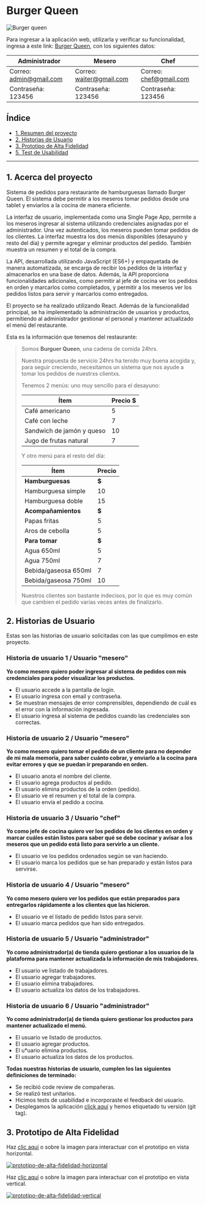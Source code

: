 # Burger Queen
![Burger queen](https://github.com/Dev-Mao/DEV005-burger-queen-api-client/blob/Mao/assets_readme/VistasBQ.png?raw=true)

Para ingresar a la aplicación web, utilizarla y verificar su funcionalidad, ingresa a este link: [Burger Queen](https://dev-005-burger-queen-api-client-dev-mao.vercel.app/), con los siguientes datos: 

|Administrador            |Mesero                   |Chef                   |
|-------------------------|-------------------------|-----------------------|
|Correo: admin@gmail.com  |Correo: waiter@gmail.com |Correo: chef@gmail.com |
|Contraseña: 123456       |Contraseña: 123456       |Contraseña: 123456     |

## Índice

* [1. Resumen del proyecto](#1-acerca-del-proyecto)
* [2. Historias de Usuario](#2-historias-de-usuario)
* [3. Prototipo de Alta Fidelidad](#3-prototipo-de-alta-fidelidad)
* [5. Test de Usabilidad](#5-test-de-usabilidad)

***

## 1. Acerca del proyecto

Sistema de pedidos para restaurante de hamburguesas llamado Burger Queen. El sistema debe permitir a los meseros tomar pedidos desde una tablet y enviarlos a la cocina de manera eficiente.

La interfaz de usuario, implementada como una Single Page App, permite a los meseros ingresar al sistema utilizando credenciales asignadas por el administrador. Una vez autenticados, los meseros pueden tomar pedidos de los clientes. La interfaz muestra los dos menús disponibles (desayuno y resto del día) y permite agregar y eliminar productos del pedido. También muestra un resumen y el total de la compra.

La API, desarrollada utilizando JavaScript (ES6+) y empaquetada de manera automatizada, se encarga de recibir los pedidos de la interfaz y almacenarlos en una base de datos. Además, la API proporciona funcionalidades adicionales, como permitir al jefe de cocina ver los pedidos en orden y marcarlos como completados, y permitir a los meseros ver los pedidos listos para servir y marcarlos como entregados.

El proyecto se ha realizado utilizando React.
Además de la funcionalidad principal, se ha implementado la administración de usuarios y productos, permitiendo al administrador gestionar el personal y mantener actualizado el menú del restaurante.

Esta es la información que tenemos del restaurante:
> Somos **Burguer Queen**, una cadena de comida 24hrs.
>
> Nuestra propuesta de servicio 24hrs ha tenido muy buena acogida y, para
> seguir creciendo, necesitamos un sistema que nos ayude a tomar los pedidos de
> nuestrxs clientxs.
>
> Tenemos 2 menús: uno muy sencillo para el desayuno:
>
> | Ítem                      |Precio $|
> |---------------------------|------|
> | Café americano            |    5 |
> | Café con leche            |    7 |
> | Sandwich de jamón y queso |   10 |
> | Jugo de frutas natural    |    7 |
>
> Y otro menú para el resto del día:
>
> | Ítem                      |Precio|
> |---------------------------|------|
> |**Hamburguesas**           |   **$**   |
> |Hamburguesa simple         |    10|
> |Hamburguesa doble          |    15|
> |**Acompañamientos**        |   **$**   |
> |Papas fritas               |     5|
> |Aros de cebolla            |     5|
> |**Para tomar**             |   **$**   |
> |Agua 650ml                 |     5|
> |Agua 750ml                 |     7|
> |Bebida/gaseosa 650ml       |     7|
> |Bebida/gaseosa 750ml       |     10|
>
> Nuestros clientes son bastante indecisos, por lo que es muy común que cambien
> el pedido varias veces antes de finalizarlo.

## 2. Historias de Usuario

Estas son las historias de usuario solicitadas con las que cumplimos en este proyecto.

### Historia de usuario 1 / Usuario "mesero"
**Yo como mesero quiero poder ingresar al sistema de pedidos con mis credenciales para poder visualizar los productos.**

* El usuario accede a la pantalla de login.
* El usuario ingresa con email y contraseña.
* Se muestran mensajes de error comprensibles, dependiendo de cuál es el error con la información ingresada.
* El usuario ingresa al sistema de pedidos cuando las credenciales son correctas.

### Historia de usuario 2  / Usuario "mesero"
**Yo como mesero quiero tomar el pedido de un cliente para no depender de mi mala memoria, para saber cuánto cobrar, y enviarlo a la cocina para evitar errores y que se puedan ir preparando en orden.**

* El usuario anota el nombre del cliente.
* El usuario agrega productos al pedido.
* El usuario elimina productos de la orden (pedido).
* El usuario ve el resumen y el total de la compra.
* El usuario envía el pedido a cocina.

### Historia de usuario 3 / Usuario "chef"
**Yo como jefe de cocina quiero ver los pedidos de los clientes en orden y marcar cuáles están listos para saber qué se debe cocinar y avisar a los meseros que un pedido está listo para servirlo a un cliente.**

* El  usuario ve los pedidos ordenados según se van haciendo.
* El usuario marca los pedidos que se han preparado y están listos para servirse.

### Historia de usuario 4 / Usuario "mesero"
**Yo como mesero quiero ver los pedidos que están preparados para entregarlos rápidamente a los clientes que las hicieron.**

* El usuario ve el listado de pedido listos para servir.
* El usuario marca pedidos que han sido entregados.

### Historia de usuario 5 / Usuario "administrador"
**Yo como administrador(a) de tienda quiero gestionar a los usuarios de la plataforma para mantener actualizada la información de mis trabajadores.**

* El usuario ve listado de trabajadores.
* El usuario agregar trabajadores.
* El usuario elimina trabajadores.
* El usuario actualiza los datos de los trabajadores.

### Historia de usuario 6 / Usuario "administrador"
**Yo como administrador(a) de tienda quiero gestionar los productos para mantener actualizado el menú.**

* El usuario ve listado de productos.
* El usuario agregar productos.
* El u*uario elimina productos.
* El usuario actualiza los datos de los productos.

**Todas nuestras historias de usuario, cumplen los las siguientes definiciones de terminado:**

* Se recibió code review de compañeras.
* Se realizó test unitarios.
* Hicimos tests de usabilidad e incorporaste el feedback del usuario.
* Desplegamos la aplicación [click aquí](https://dev-005-burger-queen-api-client-dev-mao.vercel.app/) y hemos etiquetado tu versión (git tag).

## 3. Prototipo de Alta Fidelidad

Haz [clic aquí](https://www.figma.com/proto/9XlW2i5X4l2gEkKJOuVOny/Burger-Queen?node-id=22-4) o sobre la imagen para interactuar con el prototipo en vista horizontal.

[![prototipo-de-alta-fidelidad-horizontal](https://github.com/Dev-Mao/DEV005-burger-queen-api-client/blob/Mao/assets_readme/horizontal-proto.png?raw=true)](https://www.figma.com/proto/9XlW2i5X4l2gEkKJOuVOny/Burger-Queen?node-id=22-4)

Haz [clic aquí](https://www.figma.com/proto/9XlW2i5X4l2gEkKJOuVOny/Burger-Queen?node-id=1-3&starting-point-node-id=1%3A3) o sobre la imagen para interactuar con el prototipo en vista vertical.

[![prototipo-de-alta-fidelidad-vertical](https://github.com/Dev-Mao/DEV005-burger-queen-api-client/blob/Mao/assets_readme/vertical-proto.png?raw=true)](https://www.figma.com/proto/9XlW2i5X4l2gEkKJOuVOny/Burger-Queen?node-id=1-3&starting-point-node-id=1%3A3)